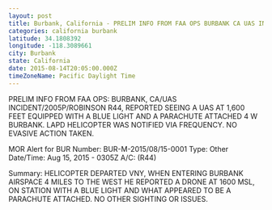 ```yaml
---
layout: post
title: Burbank, California - PRELIM INFO FROM FAA OPS BURBANK CA UAS INCIDENT 2005P ROBINSON R44 REPORTED SEEING A
categories: california burbank
latitude: 34.1808392
longitude: -118.3089661
city: Burbank
state: California
date: 2015-08-14T20:05:00.000Z
timeZoneName: Pacific Daylight Time
---
```


PRELIM INFO FROM FAA OPS: BURBANK, CA/UAS INCIDENT/2005P/ROBINSON R44, REPORTED SEEING A UAS AT 1,600 FEET EQUIPPED WITH A BLUE LIGHT AND A PARACHUTE ATTACHED 4 W BURBANK. LAPD HELICOPTER WAS NOTIFIED VIA FREQUENCY. NO EVASIVE ACTION TAKEN. 

MOR Alert for BUR
Number: BUR-M-2015/08/15-0001
Type: Other
Date/Time: Aug 15, 2015 - 0305Z
A/C: (R44)

Summary: HELICOPTER DEPARTED VNY, WHEN ENTERING BURBANK AIRSPACE 4 MILES TO THE WEST HE REPORTED A DRONE AT 1600 MSL, ON STATION WITH A BLUE LIGHT AND WHAT APPEARED TO BE A PARACHUTE ATTACHED. NO OTHER SIGHTING OR ISSUES.